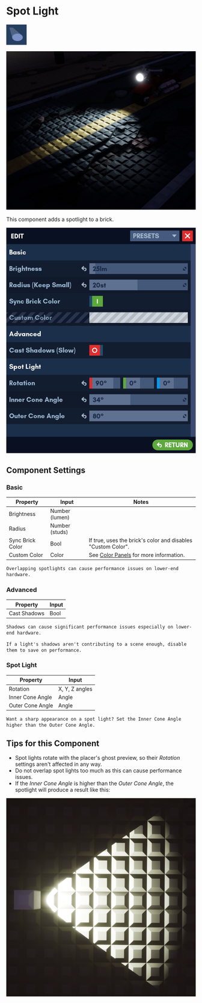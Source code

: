 # Spot Light

![Icon](spot_light.png)

![Spot Light Example](spot_light_example.png)

This component adds a spotlight to a brick.



![Edit Menu](spot_light_menu.png)

## Component Settings

### Basic

| Property         | Input          | Notes                                                        |
|------------------|----------------|--------------------------------------------------------------|
| Brightness       | Number (lumen) |                                                              |
| Radius           | Number (studs) |                                                              |
| Sync Brick Color | Bool           | If true, uses the brick's color and disables "Custom Color". |
| Custom Color     | Color          | See [Color Panels]() for more information.                   |

```admonish warning
Overlapping spotlights can cause performance issues on lower-end hardware.
```

### Advanced

| Property     | Input |
|--------------|-------|
| Cast Shadows | Bool  |

```admonish warning
Shadows can cause significant performance issues especially on lower-end hardware.
```

```admonish tip
If a light's shadows aren't contributing to a scene enough, disable them to save on performance.
```

### Spot Light

| Property         | Input          |
|------------------|----------------|
| Rotation         | X, Y, Z angles |
| Inner Cone Angle | Angle          |
| Outer Cone Angle | Angle          |

```admonish tip
Want a sharp appearance on a spot light? Set the Inner Cone Angle higher than the Outer Cone Angle.
```

## Tips for this Component

- Spot lights rotate with the placer's ghost preview, so their *Rotation* settings aren't affected in any way.
- Do not overlap spot lights too much as this can cause performance issues.
- If the *Inner Cone Angle* is higher than the *Outer Cone Angle*, the spotlight will produce a result like this:

![Sharp Spot Light](spot_light_sharp.png)